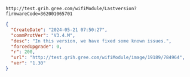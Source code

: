 `http://test.grih.gree.com/wifiModule/Lastversion?firmwareCode=362001065701`

```json
{
  "CreateDate": "2024-05-21 07:50:27",
  "commProtVer": "V3.4.M",
  "desc": "In this version, we have fixed some known issues.",
  "forcedUpgrade": 0,
  "r": 200,
  "url": "http://test.grih.gree.com/wifiModule/image/19189/784964",
  "ver": "1.30"
}
```